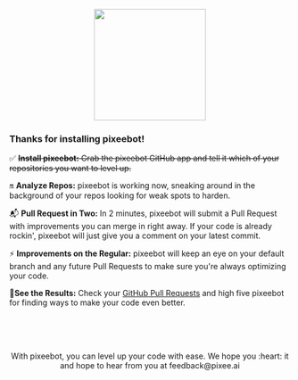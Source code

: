<p align="center">
  <img src="/img/0-Icon-Trimmed.png" width="200px" />
</p>

### Thanks for installing pixeebot!

:white_check_mark: ~~**Install pixeebot:**  Grab the pixeebot GitHub app and tell it which of your repositories you want to level up.~~

:on: **Analyze Repos:** pixeebot is working now, sneaking around in the background of your repos looking for weak spots to harden.

:mailbox_with_mail: **Pull Request in Two:** In 2 minutes, pixeebot will submit a Pull Request with improvements you can merge in right away. If your code is already rockin', pixeebot will just give you a comment on your latest commit.

:zap: **Improvements on the Regular:** pixeebot will keep an eye on your default branch and any future Pull Requests to make sure you're always optimizing your code.

:eyes:**See the Results:**  Check your [GitHub Pull Requests](https://github.com/pulls?q=is%3Aopen+is%3Apr+archived%3Afalse+author%3Aapp%2Fpixeebot) and high five pixeebot for finding ways to make your code even better.

  
</font>
<br/><br/><br/>

<p align="center">
With pixeebot, you can level up your code with ease. We hope you :heart: it and hope to hear from you at feedback@pixee.ai
</p>